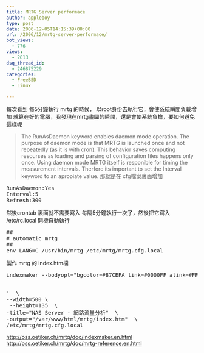 ```yaml
---
title: MRTG Server performace
author: appleboy
type: post
date: 2006-12-05T14:15:39+00:00
url: /2006/12/mrtg-server-performace/
bot_views:
  - 776
views:
  - 2613
dsq_thread_id:
  - 246875229
categories:
  - FreeBSD
  - Linux

---
```

每次看到 每5分鐘執行 mrtg 的時候， 以root身份去執行它，會使系統瞬間負載增加 就算在好的電腦，我發現在mrtg畫圖的瞬間，還是會使系統負擔，要如何避免這樣呢 

> The RunAsDaemon keyword enables daemon mode operation. The purpose of daemon mode is that MRTG is launched once and not repeatedly (as it is with cron). This behavior saves computing resourses as loading and parsing of configuration files happens only once. Using daemon mode MRTG itself is responible for timing the measurement intervals. Therfore its important to set the Interval keyword to an apropiate value. 那就是在 cfg檔案裏面增加 

<pre class="brush: bash; title: ; notranslate" title="">RunAsDaemon:Yes
Interval:5
Refresh:300 </pre> 然後crontab 裏面就不需要寫入 每隔5分鐘執行一次了，然後把它寫入 /etc/rc.local 開機自動執行 

<pre class="brush: bash; title: ; notranslate" title="">##
# automatic mrtg
##
env LANG=C /usr/bin/mrtg /etc/mrtg/mrtg.cfg.local</pre> 製作 mrtg 的 index.htm檔 

<pre class="brush: bash; title: ; notranslate" title="">indexmaker --bodyopt="bgcolor=#87CEFA link=#0000FF alink=#FF0000 vlink=#8B008B text=#000000 bgproperties=fixed"    \   --addhead='

<META HTTP-EQUIV="Content-Type" CONTENT="text/html;charset=utf-8" />
'  \
--width=500 \
 --height=135  \
-title="NAS Server - 網路流量分析"  \
-output="/var/www/html/mrtg/index.htm"  \
/etc/mrtg/mrtg.cfg.local
</pre>

<http://oss.oetiker.ch/mrtg/doc/indexmaker.en.html> <http://oss.oetiker.ch/mrtg/doc/mrtg-reference.en.html>